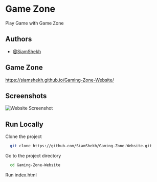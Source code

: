 
# Game Zone

Play Game with Game Zone


## Authors

- [@SiamShekh](https://www.github.com/SiamShekh)


## Game Zone

https://siamshekh.github.io/Gaming-Zone-Website/


## Screenshots

![Website Screenshot](https://i.ibb.co/yqcf55Y/screencapture-siamshekh-github-io-Gaming-Zone-Website-2024-01-24-09-09-59.png?text=Game_Zone)


## Run Locally

Clone the project

```bash
  git clone https://github.com/SiamShekh/Gaming-Zone-Website.git
```

Go to the project directory

```bash
  cd Gaming-Zone-Website
```

Run index.html

